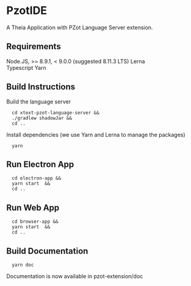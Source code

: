 # PzotIDE

A Theia Application with PZot Language Server extension.

## Requirements
Node.JS, >= 8.9.1, < 9.0.0 (suggested 8.11.3 LTS)
Lerna  
Typescript
Yarn 

## Build Instructions

Build the language server
```
  cd xtext-pzot-language-server &&
  ./gradlew shadowJar &&
  cd .. 
```

Install dependencies (we use Yarn and Lerna to manage the packages)
```
  yarn
```

## Run Electron App
```
  cd electron-app &&
  yarn start  &&
  cd ..
```

## Run Web App
```
  cd browser-app &&
  yarn start  &&
  cd ..
```

## Build Documentation
```
  yarn doc
```

Documentation is now available in pzot-extension/doc